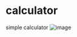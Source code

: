 # calculator
simple calculator
![image](https://user-images.githubusercontent.com/68082556/114458914-d8919880-9bad-11eb-9f0d-c934748f8992.png)
